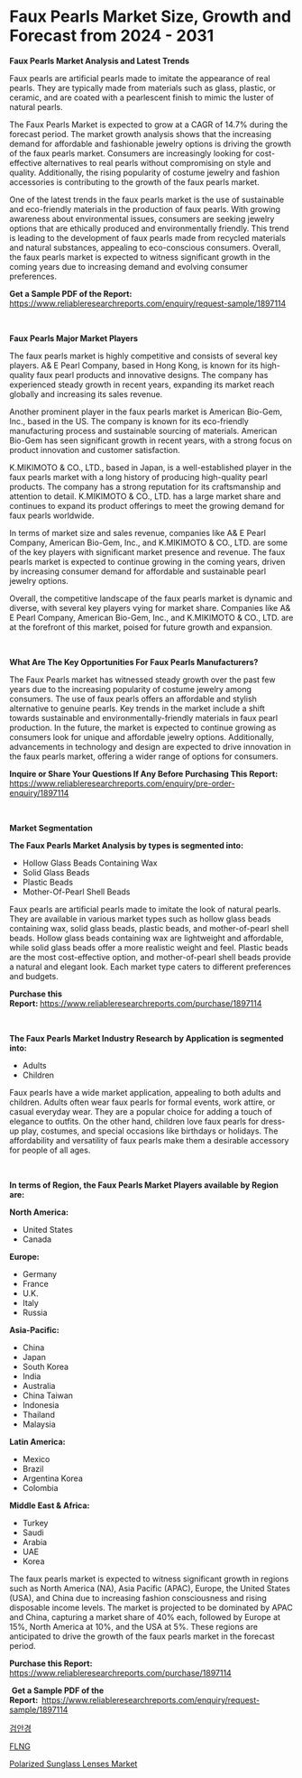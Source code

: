 <p><h1>Faux Pearls Market Size, Growth and Forecast from 2024 - 2031</h1></p><p><strong>Faux Pearls Market Analysis and Latest Trends</strong></p>
<p><p>Faux pearls are artificial pearls made to imitate the appearance of real pearls. They are typically made from materials such as glass, plastic, or ceramic, and are coated with a pearlescent finish to mimic the luster of natural pearls.</p><p>The Faux Pearls Market is expected to grow at a CAGR of 14.7% during the forecast period. The market growth analysis shows that the increasing demand for affordable and fashionable jewelry options is driving the growth of the faux pearls market. Consumers are increasingly looking for cost-effective alternatives to real pearls without compromising on style and quality. Additionally, the rising popularity of costume jewelry and fashion accessories is contributing to the growth of the faux pearls market.</p><p>One of the latest trends in the faux pearls market is the use of sustainable and eco-friendly materials in the production of faux pearls. With growing awareness about environmental issues, consumers are seeking jewelry options that are ethically produced and environmentally friendly. This trend is leading to the development of faux pearls made from recycled materials and natural substances, appealing to eco-conscious consumers. Overall, the faux pearls market is expected to witness significant growth in the coming years due to increasing demand and evolving consumer preferences.</p></p>
<p><strong>Get a Sample PDF of the Report:&nbsp;</strong> <a href="https://www.reliableresearchreports.com/enquiry/request-sample/1897114">https://www.reliableresearchreports.com/enquiry/request-sample/1897114</a></p>
<p>&nbsp;</p>
<p><strong>Faux Pearls Major Market Players</strong></p>
<p><p>The faux pearls market is highly competitive and consists of several key players. A& E Pearl Company, based in Hong Kong, is known for its high-quality faux pearl products and innovative designs. The company has experienced steady growth in recent years, expanding its market reach globally and increasing its sales revenue.</p><p>Another prominent player in the faux pearls market is American Bio-Gem, Inc., based in the US. The company is known for its eco-friendly manufacturing process and sustainable sourcing of materials. American Bio-Gem has seen significant growth in recent years, with a strong focus on product innovation and customer satisfaction.</p><p>K.MIKIMOTO & CO., LTD., based in Japan, is a well-established player in the faux pearls market with a long history of producing high-quality pearl products. The company has a strong reputation for its craftsmanship and attention to detail. K.MIKIMOTO & CO., LTD. has a large market share and continues to expand its product offerings to meet the growing demand for faux pearls worldwide.</p><p>In terms of market size and sales revenue, companies like A& E Pearl Company, American Bio-Gem, Inc., and K.MIKIMOTO & CO., LTD. are some of the key players with significant market presence and revenue. The faux pearls market is expected to continue growing in the coming years, driven by increasing consumer demand for affordable and sustainable pearl jewelry options.</p><p>Overall, the competitive landscape of the faux pearls market is dynamic and diverse, with several key players vying for market share. Companies like A& E Pearl Company, American Bio-Gem, Inc., and K.MIKIMOTO & CO., LTD. are at the forefront of this market, poised for future growth and expansion.</p></p>
<p>&nbsp;</p>
<p><strong>What Are The Key Opportunities For Faux Pearls Manufacturers?</strong></p>
<p><p>The Faux Pearls market has witnessed steady growth over the past few years due to the increasing popularity of costume jewelry among consumers. The use of faux pearls offers an affordable and stylish alternative to genuine pearls. Key trends in the market include a shift towards sustainable and environmentally-friendly materials in faux pearl production. In the future, the market is expected to continue growing as consumers look for unique and affordable jewelry options. Additionally, advancements in technology and design are expected to drive innovation in the faux pearls market, offering a wider range of options for consumers.</p></p>
<p><strong>Inquire or Share Your Questions If Any Before Purchasing This Report:</strong> <a href="https://www.reliableresearchreports.com/enquiry/pre-order-enquiry/1897114">https://www.reliableresearchreports.com/enquiry/pre-order-enquiry/1897114</a></p>
<p>&nbsp;</p>
<p><strong>Market Segmentation</strong></p>
<p><strong>The Faux Pearls Market Analysis by types is segmented into:</strong></p>
<p><ul><li>Hollow Glass Beads Containing Wax</li><li>Solid Glass Beads</li><li>Plastic Beads</li><li>Mother-Of-Pearl Shell Beads</li></ul></p>
<p><p>Faux pearls are artificial pearls made to imitate the look of natural pearls. They are available in various market types such as hollow glass beads containing wax, solid glass beads, plastic beads, and mother-of-pearl shell beads. Hollow glass beads containing wax are lightweight and affordable, while solid glass beads offer a more realistic weight and feel. Plastic beads are the most cost-effective option, and mother-of-pearl shell beads provide a natural and elegant look. Each market type caters to different preferences and budgets.</p></p>
<p><strong>Purchase this Report:&nbsp;</strong><a href="https://www.reliableresearchreports.com/purchase/1897114">https://www.reliableresearchreports.com/purchase/1897114</a></p>
<p>&nbsp;</p>
<p><strong>The Faux Pearls Market Industry Research by Application is segmented into:</strong></p>
<p><ul><li>Adults</li><li>Children</li></ul></p>
<p><p>Faux pearls have a wide market application, appealing to both adults and children. Adults often wear faux pearls for formal events, work attire, or casual everyday wear. They are a popular choice for adding a touch of elegance to outfits. On the other hand, children love faux pearls for dress-up play, costumes, and special occasions like birthdays or holidays. The affordability and versatility of faux pearls make them a desirable accessory for people of all ages.</p></p>
<p>&nbsp;</p>
<p><strong>In terms of Region, the Faux Pearls Market Players available by Region are:</strong></p>
<p>
    <p> <strong> North America: </strong>
        <ul>
            <li>United States</li>
            <li>Canada</li>
        </ul>
        </p> 
    <p> <strong> Europe: </strong>
        <ul>
            <li>Germany</li>
            <li>France</li>
            <li>U.K.</li>
            <li>Italy</li>
            <li>Russia</li>
        </ul>
        </p> 
    <p> <strong> Asia-Pacific: </strong>
        <ul>
            <li>China</li>
            <li>Japan</li>
            <li>South Korea</li>
            <li>India</li>
            <li>Australia</li>
            <li>China Taiwan</li>
            <li>Indonesia</li>
            <li>Thailand</li>
            <li>Malaysia</li>
        </ul>
        </p> 
    <p> <strong> Latin America: </strong>
        <ul>
            <li>Mexico</li>
            <li>Brazil</li>
            <li>Argentina Korea</li>
            <li>Colombia</li>
        </ul>
        </p> 
    <p> <strong> Middle East & Africa: </strong>
        <ul>
            <li>Turkey</li>
            <li>Saudi</li>
            <li>Arabia</li>
            <li>UAE</li>
            <li>Korea</li>
        </ul>
    </p>
    </p>
<p><p>The faux pearls market is expected to witness significant growth in regions such as North America (NA), Asia Pacific (APAC), Europe, the United States (USA), and China due to increasing fashion consciousness and rising disposable income levels. The market is projected to be dominated by APAC and China, capturing a market share of 40% each, followed by Europe at 15%, North America at 10%, and the USA at 5%. These regions are anticipated to drive the growth of the faux pearls market in the forecast period.</p></p>
<p><strong>Purchase this Report: </strong><a href="https://www.reliableresearchreports.com/purchase/1897114">https://www.reliableresearchreports.com/purchase/1897114</a></p>
<p>&nbsp;<strong>Get a Sample PDF of the Report:&nbsp;&nbsp;</strong><a href="https://www.reliableresearchreports.com/enquiry/request-sample/1897114">https://www.reliableresearchreports.com/enquiry/request-sample/1897114</a></p>
<p><strong></strong></p>
<p><p><a href="https://github.com/JeromeRtyau89966/Market-Research-Report-List-1/blob/main/78581205142.md">검안경</a></p><p><a href="https://github.com/TimmyMann6767/Market-Research-Report-List-1/blob/main/43813685141.md">FLNG</a></p><p><a href="https://github.com/Airanohannonzb68e5pb53oc1/Market-Research-Report-List-1/blob/main/polarized-sunglass-lenses-market.md">Polarized Sunglass Lenses Market</a></p></p>